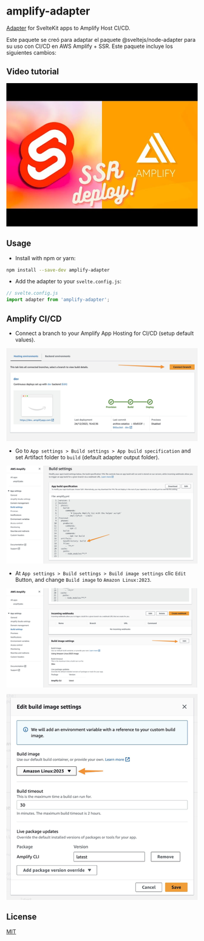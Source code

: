 # amplify-adapter

[Adapter](https://kit.svelte.dev/docs/adapters) for SvelteKit apps to Amplify Host CI/CD.

Este paquete se creó para adaptar el paquete @sveltejs/node-adapter para su uso con CI/CD en AWS Amplify + SSR. Este paquete incluye los siguientes cambios:

## Video tutorial

[![SvelteKit + Amplify CI/CD](./readme_assets/video.jpg)](https://youtu.be/wzA5w3Y67iI)

## Usage

- Install with npm or yarn:

```bash
npm install --save-dev amplify-adapter
```

- Add the adapter to your `svelte.config.js`:

```js
// svelte.config.js
import adapter from 'amplify-adapter';
```

## Amplify CI/CD

- Connect a branch to your Amplify App Hosting for CI/CD (setup default values).

![Connect branch](./readme_assets/connect_branch.jpg)

- Go to `App settings > Build settings > App build specification` and set Artifact folder to `build` (default adapter output folder).

![App build specification](./readme_assets/buildsettings_1.jpg)

- At `App settings > Build settings > Build image settings` clic `Edit` Button, and change `Build image` to `Amazon Linux:2023`.

![Build image settings](./readme_assets/buildsettings_2.jpg)

![Build image settings](./readme_assets/buildsettings_3.jpg)

## License

[MIT](LICENSE)
